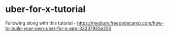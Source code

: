 # uber-for-x-tutorial
Following along with this tutorial - https://medium.freecodecamp.com/how-to-build-your-own-uber-for-x-app-33237955e253
